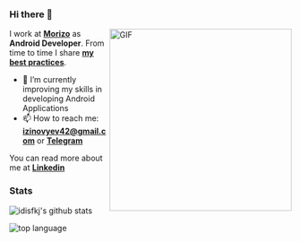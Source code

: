 ### Hi there 👋

<img align="right" alt="GIF" height="325px" src="https://media.giphy.com/media/VekcnHOwOI5So/giphy.gif" />

I work at **[Morizo](http://morizo.ru)** as **Android Developer**. From time to time I share **[my best practices](https://github.com/lndmflngs/awesome-ktx)**. 

- 🌱 I’m currently improving my skills in developing Android Applications
- 📫 How to reach me: **izinovyev42@gmail.com** or **[Telegram](https://t.me/lndmflngs)**

You can read more about me at **[Linkedin](https://www.linkedin.com/in/иван-з-b62aba114/)**

### Stats
![idisfkj's github stats](https://github-readme-stats.vercel.app/api?username=lndmflngs&show_icons=true)

![top language](https://github-readme-stats.vercel.app/api/top-langs/?username=lndmflngs&layout=compact&card_width=445)
